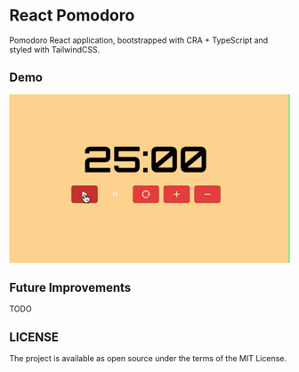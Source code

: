 # React Pomodoro

Pomodoro React application, bootstrapped with CRA + TypeScript and styled with TailwindCSS.

## Demo

![](media/demo.gif)

## Future Improvements

TODO

## LICENSE

The project is available as open source under the terms of the MIT License.
